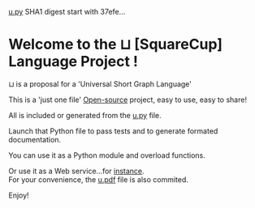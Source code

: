 [u.py](https://github.com/pelinquin/u/blob/master/u.py) SHA1 digest start with 37efe...

Welcome to the ⊔ [SquareCup] Language Project !
==========================================

⊔ is a proposal for a 'Universal Short Graph Language'


This is a 'just one file' [Open-source](https://github.com/pelinquin/u/blob/master/COPYING) project, easy to use, easy to share!


All is included or generated from the [u.py](https://github.com/pelinquin/u/blob/master/u.py) file.


Launch that Python file to pass tests and to generate formated documentation.


You can use it as a Python module and overload functions.


Or use it as a Web service...for [instance](https://193.84.73.209/u?about).  
For your convenience, the [u.pdf](https://github.com/pelinquin/u/blob/master/u.pdf?raw=true) file is also commited.

Enjoy!
